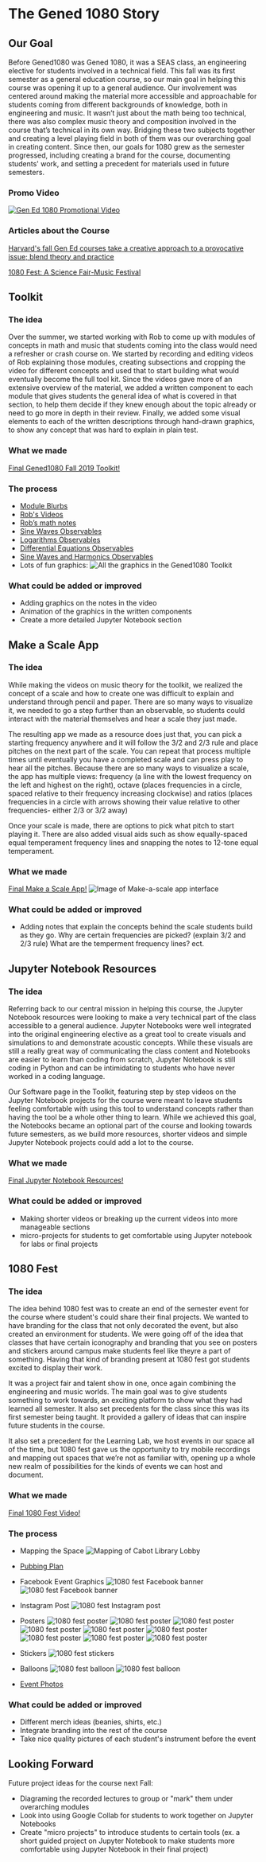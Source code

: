 # The Gened 1080 Story

## Our Goal
Before Gened1080 was Gened 1080, it was a SEAS class, an engineering elective for students involved in a technical field. This fall was its first semester as a general education course, so our main goal in helping this course was opening it up to a general audience. Our involvement was centered around making the material more accessible and approachable for students coming from different backgrounds of knowledge, both in engineering and music. It wasn’t just about the math being too technical, there was also complex music theory and composition involved in the course that’s technical in its own way. Bridging these two subjects together and creating a level playing field in both of them was our overarching goal in creating content. Since then, our goals for 1080 grew as the semester progressed, including creating a brand for the course, documenting students' work, and setting a precedent for materials used in future semesters.

### Promo Video
[![Gen Ed 1080 Promotional Video](https://files.slack.com/files-pri/T0HTW3H0V-F013TAALKGF/screenshot_2020-05-25_15.00.05.png?pub_secret=802d4afb9f)](https://vimeo.com/348453269/fdbfbeefae)


### Articles about the Course
[Harvard's fall Gen Ed courses take a creative approach to a provocative issue; blend theory and practice](https://news.harvard.edu/gazette/story/2019/09/harvards-fall-gen-ed-courses-take-a-creative-approach-to-a-provocative-issue-blend-theory-and-practice/?utm_source=SilverpopMailing&utm_medium=email&utm_campaign=Daily%20Gazette%2020190906%20(1))

[1080 Fest: A Science Fair-Music Festival](https://gened.fas.harvard.edu/news/1080-fest-science-fair-music-festival)


## Toolkit

### The idea
Over the summer, we started working with Rob to come up with modules of concepts in math and music that students coming into the class would need a refresher or crash course on. We started by recording and editing videos of Rob explaining those modules, creating subsections and cropping the video for different concepts and used that to start building what would eventually become the full tool kit. Since the videos gave more of an extensive overview of the material, we added a written component to each module that gives students the general idea of what is covered in that section, to help them decide if they knew enough about the topic already or need to go more in depth in their review. Finally, we added some visual elements to each of the written descriptions through hand-drawn graphics, to show any concept that was hard to explain in plain test. 

### What we made
[Final Gened1080 Fall 2019 Toolkit!](https://gened1080.bok.tools/)

### The process
* [Module Blurbs](https://docs.google.com/document/d/1_YJnUMSYqqPwXoJHm_x3txwrBc_XzPcKEETO6o5yP-4/edit?usp=sharing)
* [Rob's Videos](https://gened1080.bok.tools/math.html)
* [Rob’s math notes](https://drive.google.com/file/d/1DtwI9qUcuZSQ3hB3vlDpsalTJQ8cccb4/view?usp=sharing)
* [Sine Waves Observables](https://observablehq.com/@hzsteinberg/the-sine-wave)
* [Logarithms Observables](https://observablehq.com/@hzsteinberg/logarithms)
* [Differential Equations Observables](https://observablehq.com/@hzsteinberg/differential-equations)
* [Sine Waves and Harmonics Observables](https://observablehq.com/@hzsteinberg/sine-waves-and-harmonics)
* Lots of fun graphics:
![All the graphics in the Gened1080 Toolkit](https://files.slack.com/files-pri/T0HTW3H0V-F014K6GBKKJ/1080_toolkit_graphics.jpg?pub_secret=7f87cc7461)


### What could be added or improved
* Adding graphics on the notes in the video 
* Animation of the graphics in the written components
* Create a more detailed Jupyter Notebook section

## Make a Scale App

### The idea
While making the videos on music theory for the toolkit, we realized the concept of a scale and how to create one was difficult to explain and understand through pencil and paper. There are so many ways to visualize it, we needed to go a step further than an observable, so students could interact with the material themselves and hear a scale they just made. 

The resulting app we made as a resource does just that, you can pick a starting frequency anywhere and it will follow the 3/2 and 2/3 rule and place pitches on the next part of the scale. You can repeat that process multiple times until eventually you have a completed scale and can press play to hear all the pitches. Because there are so many ways to visualize a scale, the app has multiple views: frequency (a line with the lowest frequency on the left and highest on the right), octave (places frequencies in a circle, spaced relative to their frequency increasing clockwise) and ratios (places frequencies in a circle with arrows showing their value relative to other frequencies- either 2/3 or 3/2 away)

Once your scale is made, there are options to pick what pitch to start playing it. There are also added visual aids such as show equally-spaced equal temperament frequency lines and snapping the notes to 12-tone equal temperament.

### What we made
[Final Make a Scale App!](https://jsbean.github.io/makeascale/)
![Image of Make-a-scale app interface](https://files.slack.com/files-pri/T0HTW3H0V-F014UTHJBT2/screenshot_2020-05-21_12.28.17.png?pub_secret=f68d75eb3e)

### What could be added or improved
* Adding notes that explain the concepts behind the scale students build as they go. Why are certain frequencies are picked? (explain 3/2 and 2/3 rule) What are the temperment frequency lines? ect.

## Jupyter Notebook Resources

### The idea
Referring back to our central mission in helping this course, the Jupyter Notebook resources were looking to make a very technical part of the class accessible to a general audience. Jupyter Notebooks were well integrated into the original engineering elective as a great tool to create visuals and simulations to and demonstrate acoustic concepts. While these visuals are still a really great way of communicating the class content and Notebooks are easier to learn than coding from scratch, Jupyter Notebook is still coding in Python and can be intimidating to students who have never worked in a coding language.

Our Software page in the Toolkit, featuring step by step videos on the Jupyter Notebook projects for the course were meant to leave students feeling comfortable with using this tool to understand concepts rather than having the tool be a whole other thing to learn. While we achieved this goal, the Notebooks became an optional part of the course and looking towards future semesters, as we build more resources, shorter videos and simple Jupyter Notebook projects could add a lot to the course.

### What we made
[Final Jupyter Notebook Resources!](https://gened1080.bok.tools/software.html) 


### What could be added or improved
* Making shorter videos or breaking up the current videos into more manageable sections
* micro-projects for students to get comfortable using Jupyter notebook for labs or final projects

## 1080 Fest

### The idea
The idea behind 1080 fest was to create an end of the semester event for the course where student's could share their final projects. We wanted to have branding for the class that not only decorated the event, but also created an environment for students. We were going off of the idea that classes that have certain iconography and branding that you see on posters and stickers around campus make students feel like theyre a part of something. Having that kind of branding present at 1080 fest got students excited to display their work. 

It was a project fair and talent show in one, once again combining the engineering and music worlds. The main goal was to give students something to work towards, an exciting platform to show what they had learned all semester. It also set precedents for the class since this was its first semester being taught. It provided a gallery of ideas that can inspire future students in the course. 

It also set a precedent for the Learning Lab, we host events in our space all of the time, but 1080 fest gave us the opportunity to try mobile recordings and mapping out spaces that we’re not as familiar with, opening up a whole new realm of possibilities for the kinds of events we can host and document. 
 

### What we made
[Final 1080 Fest Video!](https://vimeo.com/384793562)

### The process
* Mapping the Space
![Mapping of Cabot Library Lobby](https://files.slack.com/files-pri/T0HTW3H0V-F013T9F9ZK9/cabot_floor_plan.jpg?pub_secret=7738f27ae0)

* [Pubbing Plan](https://docs.google.com/document/d/1KP6gq8LhfPIOW-ozLdbat6RVYPYDZepM8OmT3xCHJgk/edit?usp=sharing)

* Facebook Event Graphics
![1080 fest Facebook banner](https://files.slack.com/files-pri/T0HTW3H0V-F01481W2W8J/1080festfbcover1.png?pub_secret=bcac3238ce)
![1080 fest Facebook banner](https://files.slack.com/files-pri/T0HTW3H0V-F014E75AMU4/1080festfbcover2.png?pub_secret=66a63c67b3)

* Instagram Post
![1080 fest Instagram post](https://files.slack.com/files-pri/T0HTW3H0V-F013T9G101M/1080festinstapost.png?pub_secret=e06caf0946)

* Posters
![1080 fest poster](https://files.slack.com/files-pri/T0HTW3H0V-F01481VQZ4J/1080festconcert.jpg?pub_secret=501ec193dc)
![1080 fest poster](https://files.slack.com/files-pri/T0HTW3H0V-F014880K8V9/1080festgrey.jpg?pub_secret=7ccd4b655f)
![1080 fest poster](https://files.slack.com/files-pri/T0HTW3H0V-F013T9FLM6K/1080festpaint.jpg?pub_secret=9132e9b6c9)
![1080 fest poster](https://files.slack.com/files-pri/T0HTW3H0V-F0146L4KZPX/1080festpink.jpg?pub_secret=c24bc1dd54)
![1080 fest poster](https://files.slack.com/files-pri/T0HTW3H0V-F014LL6SNQH/image_from_ios__3_.png?pub_secret=2e37d60f10)
![1080 fest poster](https://files.slack.com/files-pri/T0HTW3H0V-F013T9FLP9D/image_from_ios__4_.png?pub_secret=9def0b26c3)
![1080 fest poster](https://files.slack.com/files-pri/T0HTW3H0V-F0146L4L1GV/image_from_ios__5_.png?pub_secret=9e1b0fcbb6)
![1080 fest poster](https://files.slack.com/files-pri/T0HTW3H0V-F01419R76TY/misty_forest_music_festival_poster.jpg?pub_secret=6499663389)
![1080 fest poster](https://files.slack.com/files-pri/T0HTW3H0V-F0146L4L1SR/screenshot_2019-12-04_at_14.32.58.png?pub_secret=f763593845)

* Stickers
![1080 fest stickers](https://files.slack.com/files-pri/T0HTW3H0V-F013T9F9ZNK/stickers.jpg?pub_secret=3bc450898a)

* Balloons
![1080 fest balloon](https://files.slack.com/files-pri/T0HTW3H0V-F013T9F9Z9V/balloon_1.jpg?pub_secret=d1f50f8ae9)
![1080 fest balloon](https://files.slack.com/files-pri/T0HTW3H0V-F014E74N3EY/balloon_2.jpg?pub_secret=330740084d)

* [Event Photos](https://drive.google.com/drive/folders/1MLXWAOmGWKvMP_B5K8fcu34uJitLFHhU)

### What could be added or improved

* Different merch ideas (beanies, shirts, etc.)
* Integrate branding into the rest of the course
* Take nice quality pictures of each student's instrument before the event


## Looking Forward
Future project ideas for the course next Fall:

* Diagraming the recorded lectures to group or "mark" them under overarching modules
* Look into using Google Collab for students to work together on Jupyter Notebooks
* Create "micro projects" to introduce students to certain tools (ex. a short guided project on Jupyter Notebook to make students more comfortable using Jupyter Notebook in their final project)

